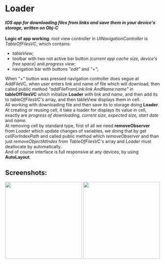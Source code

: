 # Loader

#### *IOS app for downloading files from links and save them in your device's storage, written on Obj-C*

**Logic of app working**: root view controller in *UINavigationController* is *TableOfFilesVC*, which contains: 
- *tableView*; 
- toolbar with two not active bar button *(current app cache size, device's free space)* and *progress view*;
- navigation bar with buttons *"edit"* and *"+"*;

When "+" button was pressed navigation controller does segue at AddFileVC, when user enters link and name of file which will download, then called public method *"addFileFromLink:link AndName:name"* in **tableOfFilesVC** which initialize **Loader** with *link* and *name*, and then add its to *tableOfFilesVC's* array, and then tableView displays them in cell. <br />
All working with downloading file and then save its to storage doing **Loader**. <br />
At creating or reusing cell, it take a loader for displays its value in cell, exactly are *progress of downloading, current size, expected size, start date* and *name*. <br />
At removing cell by standard type, first of all we need **removeObserver** from *Loader* which update changes of variables, we doing that by get *cellForIndexPath* and called public method which *removeObserver* and than just *removeObjectAtIndex* from *TableOfFilesVC's* array and *Loader* must deallocate by automatically. <br />
And of course interface is full responsive at any devices, by using **AutoLayout**.
## Screenshots:
<p align="center">
<img src="https://pp.vk.me/c836420/v836420107/e033/Qg3ock0jxYI.jpg" width="250">
<img src="https://pp.vk.me/c836420/v836420107/e02a/suJ1DWGKy4s.jpg" width="250">
</p>
